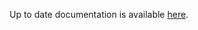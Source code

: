 <!-- DO NOT EDIT THIS FILE MANUALLY -->
<!-- Please read https://github.com/linuxserver/docker-rdesktop/blob/fedora-openbox/.github/CONTRIBUTING.md -->
Up to date documentation is available [here](https://github.com/linuxserver/docker-rdesktop/blob/master/README.md).

